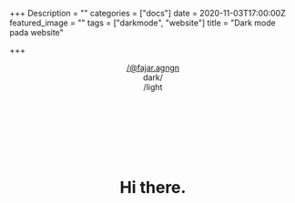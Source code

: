 +++
Description = ""
categories = ["docs"]
date = 2020-11-03T17:00:00Z
featured_image = ""
tags = ["darkmode", "website"]
title = "Dark mode pada website"

+++
<html>
<meta charset="UTF-8"> 
<meta name="viewport" content="width=device-width, initial-scale=1.0"> 
<head> 
  <style>

    body{
    margin: 3% auto;
    width: 60%;
    font-size: 1.2rem;
    line-height: 1.8rem;
    font-family: arial;
    color: rgb(87, 87, 87);
    background: #faf9f5;
}

body.darkmode {
    background: rgb(57, 57, 57);
    color: rgb(227, 227, 227);
}

a{
    color: rgb(87, 87, 87);
}
h1{
	text-align: center;
	margin: 30% auto;
}
body.darkmode a{
    color: rgb(227, 227, 227);
}

.is-hidden{
    display: none;
}

header{
    display: flex;
    justify-content: space-between;
    margin-bottom: 20px;
    font-size: 20px;
}

#theme {
    font-size: 20px;
}

#theme:hover {
    cursor: pointer
}
  </style>
</head> 
<body>
  
<header>
  <script>
  	if(localStorage.getItem('preferredTheme') == 'dark') {
    	setDarkMode(true)
    }

    function setDarkMode(isDark) {
        var darkBtn = document.getElementById('darkBtn')
        var lightBtn = document.getElementById('lightBtn')

        if(isDark) {
            lightBtn.style.display = "block"
            darkBtn.style.display = "none"
            localStorage.setItem('preferredTheme', 'dark');
        } else {
            lightBtn.style.display = "none"
            darkBtn.style.display = "block"
            localStorage.removeItem('preferredTheme');
        }

        document.body.classList.toggle("darkmode");
    }
</script>
<div>
<a href="/">/@fajar.agngn</a>
</div>
<div id=theme> 
<div onclick=setDarkMode(true) id=darkBtn> 
<a>dark/</a> 
</div> 
<div onclick=setDarkMode(false) id=lightBtn class=is-hidden> 
<a>/light</a> 
</div> 
</div>
</header> 

<h1>Hi there.</h1> 

 
</body> 
</html>